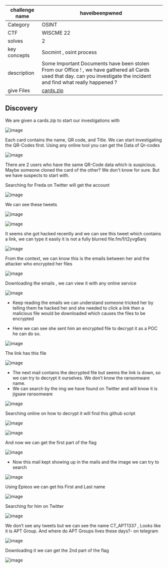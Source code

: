 | challenge name | haveibeenpwned |
| -------- | ------- |
| Category | OSINT |
| CTF | WISCME 22 |
| solves | 2 |
| key concepts | Socmint , osint process  |
| description | Some Important Documents have been stolen From our Office ! , we have gathered all Cards used that day. can you investigate the incident and find what really happened ?  |
| give Files | [cards.zip](https://github.com/HussienMisbah/OSINT1337/blob/master/Challenges%20Files/cards.zip) |


## Discovery

We are given a cards.zip to start our investigations with

![image](https://github.com/HussienMisbah/OSINT1337/assets/67979878/5277ff52-fb38-4d0c-9ef6-248dae0ee7ca)


Each card contains the name, QR code, and Title. We can start investigating the QR-Codes first. Using any online tool you can get the Data of Qr-codes


![image](https://github.com/HussienMisbah/OSINT1337/assets/67979878/0bdd81c7-82d8-4299-a20e-5c7d70635250)

There are 2 users who have the same QR-Code data which is suspicious. Maybe someone cloned the card of the other? We don't know for sure. But we have suspects to start with.

Searching for Freda on Twitter will get the account

![image](https://github.com/HussienMisbah/OSINT1337/assets/67979878/071beaa7-84c9-4d64-b1e9-da40726b1b9b)

We can see these tweets

![image](https://github.com/HussienMisbah/OSINT1337/assets/67979878/4a2d1ecb-def2-4903-8708-7c3ec2e7ca06)

![image](https://github.com/HussienMisbah/OSINT1337/assets/67979878/6d48fc2c-d5a7-455c-8a53-6b2c0d0ec12d)

It seems she got hacked recently and we can see this tweet which contains a link, we can type it easily it is not a fully blurred file.fm/f/t2yvg6anj


![image](https://github.com/HussienMisbah/OSINT1337/assets/67979878/19dc624b-b47a-4b14-a4cc-29ba8d78a199)


From the context, we can know this is the emails between her and the attacker who encrypted her files

![image](https://github.com/HussienMisbah/OSINT1337/assets/67979878/72379a59-0530-4281-8f02-7c5a625f909a)

Downloading the emails , we can view it with any online service 


![image](https://github.com/HussienMisbah/OSINT1337/assets/67979878/eb843198-576c-4540-b8e1-41b94ccd1651)


- Keep reading the emails we can understand someone tricked her by telling them he hacked her and she needed to click a link then a malicious file would be downloaded which causes the files to be encrypted

- Here we can see she sent him an encrypted file to decrypt it as a POC he can do so.

![image](https://github.com/HussienMisbah/OSINT1337/assets/67979878/25f181f5-d0cb-4fde-9d59-38ae83f91141)


The link has this file


![image](https://github.com/HussienMisbah/OSINT1337/assets/67979878/6c05728b-a4fb-4774-be8e-d2579b75814d)


- The next mail contains the decrypted file but seems the link is down, so we can try to decrypt it ourselves. We don’t know the ransomware name.
- We can search by the img we have found on Twitter and will know it is jigsaw ransomware

![image](https://github.com/HussienMisbah/OSINT1337/assets/67979878/a5936601-493c-40b3-9499-28e85376f8bd)


Searching online on how to decrypt it will find this github script


![image](https://github.com/HussienMisbah/OSINT1337/assets/67979878/a34db610-7f39-40ee-a17e-a070d00eb84b)


![image](https://github.com/HussienMisbah/OSINT1337/assets/67979878/c76924d4-1049-485c-b703-4d6a59557ecd)

And now we can get the first part of the flag


![image](https://github.com/HussienMisbah/OSINT1337/assets/67979878/3bf8c2d8-1ea4-41a1-b521-9a666a1db95f)


- Now this mail kept showing up in the mails and the image we can try to search

![image](https://github.com/HussienMisbah/OSINT1337/assets/67979878/c76c309a-2653-46b5-b116-167b1c531aff)


Using Epieos we can get his First and Last name


![image](https://github.com/HussienMisbah/OSINT1337/assets/67979878/021a046f-2b20-4037-b808-f89eb820dfd4)

Searching for him on Twitter

![image](https://github.com/HussienMisbah/OSINT1337/assets/67979878/d8335119-2832-408b-bf04-9ed71800d844)


We don’t see any tweets but we can see the name CT_APT1337 , Looks like it is APT Group. And where do APT Groups lives these days?- on telegram

![image](https://github.com/HussienMisbah/OSINT1337/assets/67979878/679dd063-193e-43f8-a1cb-a190854ed2c5)


Downloading it we can get the 2nd part of the flag


![image](https://github.com/HussienMisbah/OSINT1337/assets/67979878/9c2ad15d-29ce-4dd1-bfbf-6fe8eac638f9)

